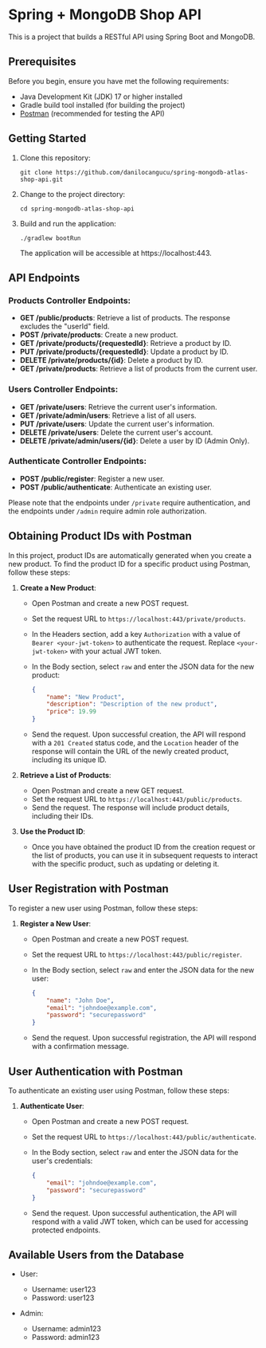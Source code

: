 # Spring + MongoDB Shop API

This is a project that builds a RESTful API using Spring Boot and MongoDB.

## Prerequisites

Before you begin, ensure you have met the following requirements:

- Java Development Kit (JDK) 17 or higher installed
- Gradle build tool installed (for building the project)
- [Postman](https://www.postman.com/) (recommended for testing the API)

## Getting Started

1. Clone this repository:

   ```
   git clone https://github.com/danilocangucu/spring-mongodb-atlas-shop-api.git
   ```

2. Change to the project directory:

   ```
   cd spring-mongodb-atlas-shop-api
   ```

3. Build and run the application:

   ```
   ./gradlew bootRun
   ```

   The application will be accessible at https://localhost:443.

## API Endpoints

### Products Controller Endpoints:

- **GET /public/products**: Retrieve a list of products. The response excludes the "userId" field.
- **POST /private/products**: Create a new product.
- **GET /private/products/{requestedId}**: Retrieve a product by ID.
- **PUT /private/products/{requestedId}**: Update a product by ID.
- **DELETE /private/products/{id}**: Delete a product by ID.
- **GET /private/products**: Retrieve a list of products from the current user.

### Users Controller Endpoints:

- **GET /private/users**: Retrieve the current user's information.
- **GET /private/admin/users**: Retrieve a list of all users.
- **PUT /private/users**: Update the current user's information.
- **DELETE /private/users**: Delete the current user's account.
- **DELETE /private/admin/users/{id}**: Delete a user by ID (Admin Only).

### Authenticate Controller Endpoints:

- **POST /public/register**: Register a new user.
- **POST /public/authenticate**: Authenticate an existing user.

Please note that the endpoints under `/private` require authentication, and the endpoints under `/admin` require admin role authorization.

## Obtaining Product IDs with Postman

In this project, product IDs are automatically generated when you create a new product. To find the product ID for a specific product using Postman, follow these steps:

1. **Create a New Product**:

   - Open Postman and create a new POST request.
   - Set the request URL to `https://localhost:443/private/products`.
   - In the Headers section, add a key `Authorization` with a value of `Bearer <your-jwt-token>` to authenticate the request. Replace `<your-jwt-token>` with your actual JWT token.
   - In the Body section, select `raw` and enter the JSON data for the new product:

     ```json
     {
         "name": "New Product",
         "description": "Description of the new product",
         "price": 19.99
     }
     ```

   - Send the request. Upon successful creation, the API will respond with a `201 Created` status code, and the `Location` header of the response will contain the URL of the newly created product, including its unique ID.

2. **Retrieve a List of Products**:

   - Open Postman and create a new GET request.
   - Set the request URL to `https://localhost:443/public/products`.
   - Send the request. The response will include product details, including their IDs.

3. **Use the Product ID**:

   - Once you have obtained the product ID from the creation request or the list of products, you can use it in subsequent requests to interact with the specific product, such as updating or deleting it.

## User Registration with Postman

To register a new user using Postman, follow these steps:

1. **Register a New User**:

   - Open Postman and create a new POST request.
   - Set the request URL to `https://localhost:443/public/register`.
   - In the Body section, select `raw` and enter the JSON data for the new user:

     ```json
     {
         "name": "John Doe",
         "email": "johndoe@example.com",
         "password": "securepassword"
     }
     ```

   - Send the request. Upon successful registration, the API will respond with a confirmation message.

## User Authentication with Postman

To authenticate an existing user using Postman, follow these steps:

1. **Authenticate User**:

   - Open Postman and create a new POST request.
   - Set the request URL to `https://localhost:443/public/authenticate`.
   - In the Body section, select `raw` and enter the JSON data for the user's credentials:

     ```json
     {
         "email": "johndoe@example.com",
         "password": "securepassword"
     }
     ```

   - Send the request. Upon successful authentication, the API will respond with a valid JWT token, which can be used for accessing protected endpoints.

## Available Users from the Database

- User:
  - Username: user123
  - Password: user123

- Admin:
  - Username: admin123
  - Password: admin123
